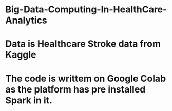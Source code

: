 # Big-Data-Computing-In-HealthCare-Analytics

# Data is Healthcare Stroke data from Kaggle
# The code is writtem on Google Colab as the platform has pre installed Spark in it. 
